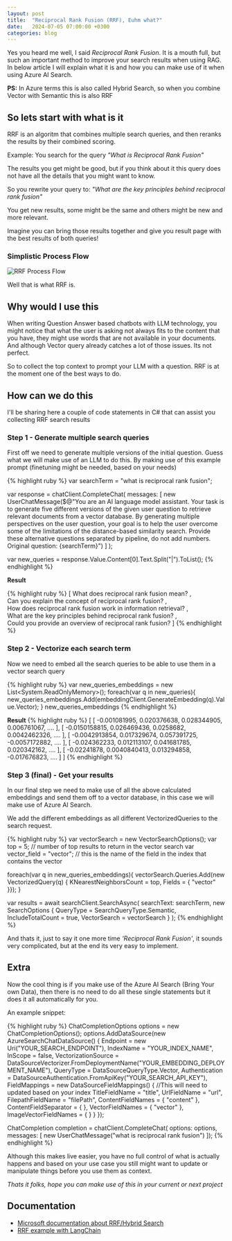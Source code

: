 ```yaml
---
layout: post
title:  "Reciprocal Rank Fusion (RRF), Euhm what?"
date:   2024-07-05 07:00:00 +0300
categories: blog
---
```

Yes you heard me well, I said *Reciprocal Rank Fusion*. It is a mouth full, but such an important method to improve your search results when using RAG. In below article I will explain what it is and how you can make use of it when using Azure AI Search.

**PS:** In Azure terms this is also called Hybrid Search, so when you combine Vector with Semantic this is also RRF

## So lets start with what is it

RRF is an algoritm that combines multiple search queries, and then reranks the results by their combined scoring.

Example: You search for the query *"What is Reciprocal Rank Fusion"*

The results you get might be good, but if you think about it this query does not have all the details that you might want to know.

So you rewrite your query to: *"What are the key principles behind reciprocal rank fusion"*

You get new results, some might be the same and others might be new and more relevant.

Imagine you can bring those results together and give you result page with the best results of both queries!

### Simplistic Process Flow
![RRF Process Flow]({{site.url}}/images/rrf.png)

Well that is what RRF is.

## Why would I use this

When writing Question Answer based chatbots with LLM technology, you might notice that what the user is asking not always fits to the content that you have, they might use words that are not available in your documents. And although Vector query already catches a lot of those issues. Its not perfect.

So to collect the top context to prompt your LLM with a question. RRF is at the moment one of the best ways to do.

## How can we do this
I'll be sharing here a couple of code statements in C# that can assist you collecting RRF search results

### Step 1 - Generate multiple search queries
First off we need to generate multiple versions of the initial question. Guess what we will make use of an LLM to do this. By making use of this example prompt (finetuning might be needed, based on your needs)

{% highlight ruby %}
var searchTerm = "what is reciprocal rank fusion";

var response = chatClient.CompleteChat(
    messages: [
        new UserChatMessage($@"You are an AI language model assistant. Your task is to generate five 
different versions of the given user question to retrieve relevant documents from a vector 
database. By generating multiple perspectives on the user question, your goal is to help
the user overcome some of the limitations of the distance-based similarity search. 
Provide these alternative questions separated by pipeline, do not add numbers. Original question: {searchTerm}")
    ]
);

var new_queries = response.Value.Content[0].Text.Split("|").ToList();
{% endhighlight %}

**Result**

{% highlight ruby %}
[ 
    What does reciprocal rank fusion mean? ,  
    Can you explain the concept of reciprocal rank fusion? ,  
    How does reciprocal rank fusion work in information retrieval? ,  
    What are the key principles behind reciprocal rank fusion? ,  
    Could you provide an overview of reciprocal rank fusion? 
]
{% endhighlight %}

### Step 2 - Vectorize each search term
Now we need to embed all the search queries to be able to use them in a vector search query

{% highlight ruby %}
var new_queries_embeddings = new List<System.ReadOnlyMemory<float>>();
foreach(var q in new_queries){
    new_queries_embeddings.Add(embeddingClient.GenerateEmbedding(q).Value.Vector);
}
new_queries_embeddings
{% endhighlight %}

**Result**
{% highlight ruby %}
[
    [ -0.001081995, 0.020376638, 0.028344905, 0.006761067, .... ],
    [ -0.0150158815, 0.026469436, 0.0258682, 0.0042462326, .... ],
    [ -0.0042913854, 0.017329674, 0.057391725, -0.0057172882, .... ],
    [ -0.024362233, 0.012113107, 0.041681785, 0.020342162, .... ],
    [ -0.02241878, 0.0040840413, 0.013294858, -0.017676823, .... ]
]
{% endhighlight %}

### Step 3 (final) - Get your results
In our final step we need to make use of all the above calculated embeddings and send them off to a vector database, in this case we will make use of Azure AI Search.

We add the different embeddings as all different VectorizedQueries to the search request.

{% highlight ruby %}
var vectorSearch = new VectorSearchOptions();
var top = 5; // number of top results to return in the vector search
var vector_field = "vector"; // this is the name of the field in the index that contains the vector

foreach(var q in new_queries_embeddings){
    vectorSearch.Queries.Add(new VectorizedQuery(q) { KNearestNeighborsCount = top, Fields = { "vector" }});
}

var results = await searchClient.SearchAsync<SearchDocument>(
    searchText: searchTerm,
    new SearchOptions {
        QueryType = SearchQueryType.Semantic,
        IncludeTotalCount = true,
        VectorSearch = vectorSearch
    }
);
{% endhighlight %}

And thats it, just to say it one more time *'Reciprocal Rank Fusion'*, it sounds very complicated, but at the end its very easy to implement. 

## Extra
Now the cool thing is if you make use of the Azure AI Search (Bring Your own Data), then there is no need to do all these single statements but it does it all automatically for you.

An example snippet:

{% highlight ruby %}
ChatCompletionOptions options = new ChatCompletionOptions();
options.AddDataSource(new AzureSearchChatDataSource()
{
    Endpoint = new Uri("YOUR_SEARCH_ENDPOINT"),
    IndexName = "YOUR_INDEX_NAME",
    InScope = false,
    VectorizationSource = DataSourceVectorizer.FromDeploymentName("YOUR_EMBEDDING_DEPLOYMENT_NAME"),
    QueryType = DataSourceQueryType.Vector,
    Authentication = DataSourceAuthentication.FromApiKey("YOUR_SEARCH_API_KEY"),
    FieldMappings = new DataSourceFieldMappings()
    { //This will need to updated based on your index
        TitleFieldName = "title",
        UrlFieldName = "url",
        FilepathFieldName = "filePath",
        ContentFieldNames = { "content" },
        ContentFieldSeparator = { },
        VectorFieldNames = { "vector" },
        ImageVectorFieldNames = { }
    }
});

ChatCompletion completion = chatClient.CompleteChat(
    options: options,
    messages: [
        new UserChatMessage("what is reciprocal rank fusion")
    ]);
{% endhighlight %}

Although this makes live easier, you have no full control of what is actually happens and based on your use case you still might want to update or manipulate things before you use them as context.


*Thats it folks, hope you can make use of this in your current or next project*

## Documentation
 - [Microsoft documentation about RRF/Hybrid Search](https://learn.microsoft.com/en-us/azure/search/hybrid-search-ranking)
 - [RRF example with LangChain](https://github.com/langchain-ai/langchain/blob/master/cookbook/rag_fusion.ipynb?ref=blog.langchain.dev)